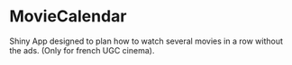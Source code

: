 MovieCalendar
=============

Shiny App designed to plan how to watch several movies in a row without the ads. (Only for french UGC cinema).
